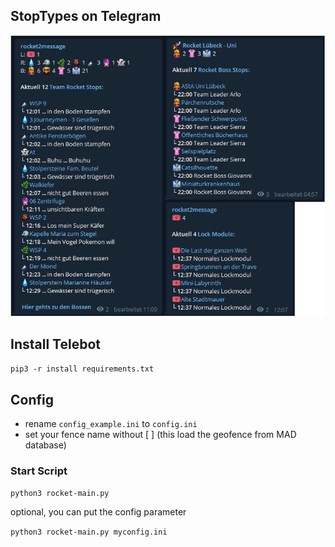 ## StopTypes on Telegram

![Rocket](https://raw.githubusercontent.com/Micha854/StopTypes/rocket2message/images/rocket2.png)

## Install Telebot
```pip3 -r install requirements.txt```

## Config

- rename `config_example.ini` to `config.ini`
- set your fence name without [ ] (this load the geofence from MAD database)

### Start Script

```python3 rocket-main.py```

optional, you can put the config parameter

```python3 rocket-main.py myconfig.ini```
